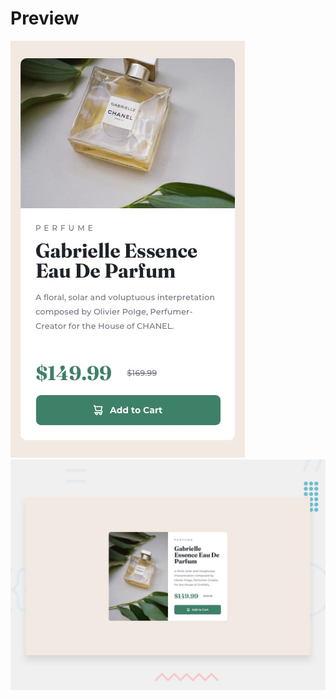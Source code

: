 <h1>Preview</h1>
<img src="./images/mobile-design.jpg" alt="mobile preview" />
<img src="./images/desktop-preview.jpg" alt="desktop preview" />